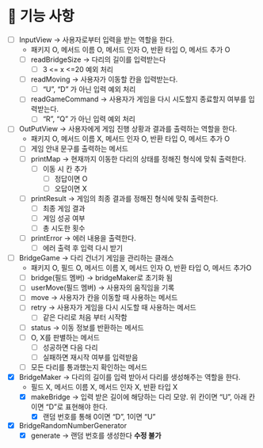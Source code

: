# 📒 기능 사항

- [ ] InputView -> 사용자로부터 입력을 받는 역할을 한다.
    * 패키지  O, 메서드 이름 O, 메서드 인자 O, 반환 타입 O, 메서드 추가 O
    - [ ] readBridgeSize -> 다리의 길이를 입력받는다
        - [ ] 3 <= x <=20 예외 처리
    - [ ] readMoving -> 사용자가 이동할 칸을 입력받는다.
        - [ ] “U”, “D” 가 아닌 입력 예외 처리
    - [ ] readGameCommand -> 사용자가 게임을 다시 시도할지 종료할지 여부를 입력받는다.
        - [ ] “R”, “Q” 가 아닌 입력 예외 처리
- [ ] OutPutView -> 사용자에게 게임 진행 상황과 결과를 출력하는 역할을 한다.
    * 패키지 O, 메서드 이름 X, 메서드 인자 O, 반환 타입 O, 메서드 추가 O
    - [ ] 게임 안내 문구를 출력하는 메서드
    - [ ] printMap -> 현재까지 이동한 다리의 상태를 정해진 형식에 맞춰 출력한다.
        - [ ] 이동 시 칸 추가
            - [ ] 정답이면 O
            - [ ] 오답이면 X
    - [ ] printResult -> 게임의 최종 결과를 정해진 형식에 맞춰 출력한다.
        - [ ] 최종 게임 결과
        - [ ] 게임 성공 여부
        - [ ] 총 시도한 횟수
    - [ ] printError -> 에러 내용을 출력한다.
        - [ ] 에러 출력 후 입력 다시 받기
- [ ] BridgeGame -> 다리 건너기 게임을 관리하는 클래스
    * 패키지 O, 필드 O, 메서드 이름 X, 메서드 인자 O, 반환 타입 O, 메서드 추가O
    - [ ] bridge(필드 멤버) -> bridgeMaker로 초기화 됨
    - [ ] userMove(필드 멤버) -> 사용자의 움직임을 기록
    - [ ] move -> 사용자가 칸을 이동할 때 사용하는 메서드
    - [ ] retry -> 사용자가 게임을 다시 시도할 때 사용하는 메서드
        - [ ] 같은 다리로 처음 부터 시작함
    - [ ] status -> 이동 정보를 반환하는 메서드
    - [ ] O, X를 판별하는 메서드
        - [ ] 성공하면 다음 다리
        - [ ] 실패하면 재시작 여부를 입력받음
    - [ ] 모든 다리를 통과했는지 확인하는 메서드
- [x] BridgeMaker -> 다리의 길이를 입력 받아서 다리를 생성해주는 역할을 한다.
    * 필드 X, 메서드 이름 X, 메서드 인자 X, 반환 타입 X
    - [x] makeBridge -> 입력 받은 길이에 해당하는 다리 모양. 위 칸이면 “U”, 아래 칸이면 “D”로 표현해야 한다.
        - [x] 랜덤 번호를 통해 0이면 “D”, 1이면 “U”
- [x] BridgeRandomNumberGenerator
    - [x] generate -> 랜덤 번호를 생성한다 **수정 불가**